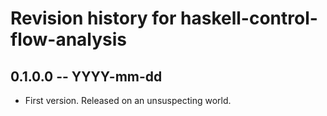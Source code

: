 # Revision history for haskell-control-flow-analysis

## 0.1.0.0 -- YYYY-mm-dd

* First version. Released on an unsuspecting world.
